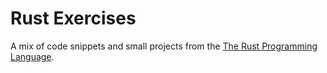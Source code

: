 # Rust Exercises

A mix of code snippets and small projects from the [The Rust Programming Language](https://doc.rust-lang.org/book/title-page.html).

